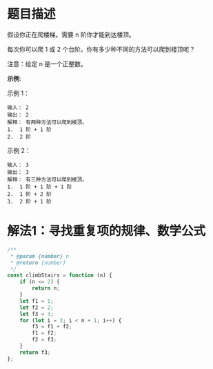 # 题目描述

假设你正在爬楼梯。需要 n 阶你才能到达楼顶。

每次你可以爬 1 或 2 个台阶。你有多少种不同的方法可以爬到楼顶呢？

注意：给定 n 是一个正整数。

**示例**:

示例 1：

``` 
输入： 2
输出： 2
解释： 有两种方法可以爬到楼顶。
1.  1 阶 + 1 阶
2.  2 阶
```

示例 2：

```
输入： 3
输出： 3
解释： 有三种方法可以爬到楼顶。
1.  1 阶 + 1 阶 + 1 阶
2.  1 阶 + 2 阶
3.  2 阶 + 1 阶
```


# 解法1：寻找重复项的规律、数学公式

``` js
/**
 * @param {number} n
 * @return {number}
 */
const climbStairs = function (n) {
    if (n <= 2) {
        return n;
    }
    let f1 = 1;
    let f2 = 2;
    let f3 = 3;
    for (let i = 3; i < n + 1; i++) {
        f3 = f1 + f2;
        f1 = f2;
        f2 = f3;
    }
    return f3;
};
```

